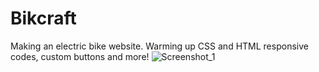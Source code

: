 # Bikcraft

Making an electric bike website.
Warming up CSS and HTML responsive codes, custom buttons and more!
![Screenshot_1](https://user-images.githubusercontent.com/105829768/216495440-175efa6b-ebdc-4089-bc31-7fe1cb66bb47.png)
